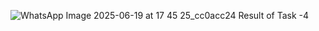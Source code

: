 ![WhatsApp Image 2025-06-19 at 17 45 25_cc0acc24](https://github.com/user-attachments/assets/c2821e09-bff1-4881-b63b-ca5ae413208b)
Result of Task -4
